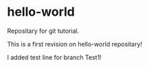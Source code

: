 # hello-world
Repositary for git tutorial.

This is a first revision on hello-world repositary!

I added test line for branch Test1!